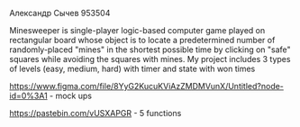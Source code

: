 Александр Сычев 953504

Minesweeper is single-player logic-based computer game played on rectangular board whose object is to locate a predetermined number of randomly-placed "mines" in the shortest possible time by clicking on "safe" squares while avoiding the squares with mines. My project includes 3 types of levels (easy, medium, hard) with timer and state with won times

https://www.figma.com/file/8YyG2KucuKViAzZMDMVunX/Untitled?node-id=0%3A1 - mock ups

https://pastebin.com/vUSXAPGR - 5 functions